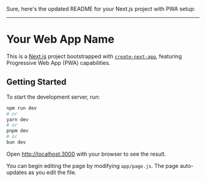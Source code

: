 Sure, here's the updated README for your Next.js project with PWA setup:

---

# Your Web App Name

This is a [Next.js](https://nextjs.org/) project bootstrapped with [`create-next-app`](https://github.com/vercel/next.js/tree/canary/packages/create-next-app), featuring Progressive Web App (PWA) capabilities.

## Getting Started

To start the development server, run:

```bash
npm run dev
# or
yarn dev
# or
pnpm dev
# or
bun dev
```

Open [http://localhost:3000](http://localhost:3000) with your browser to see the result.

You can begin editing the page by modifying `app/page.js`. The page auto-updates as you edit the file.
